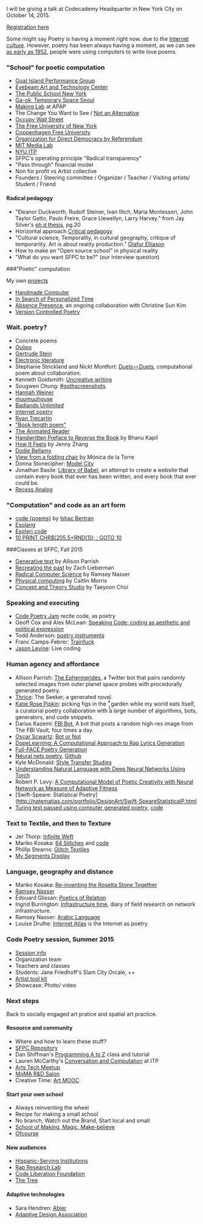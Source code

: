 I will be giving a talk at Codecademy Headquarter in New York City on October 14, 2015.

[Registration here](http://www.eventbrite.com/e/codecademy-invites-taeyoon-choi-tickets-18781906187) 

Some might say Poetry is having a moment right now. due to the [Internet culture](http://www.telegraph.co.uk/culture/books/booknews/4863351/Internet-is-causing-poetry-boom.html). 
However, poetry has been always having a moment, as we can see [as early as 1952](http://www.telegraph.co.uk/news/science/science-news/4967408/Worlds-first-computer-was-used-to-generate-love-poetry.html), people were using computers to write love poems. 


### "School" for poetic computation

- [Goat Island Performance Group](http://www.goatislandperformance.org/) 
- [Eyebeam Art and Technology Center](http://eyebeam.org)
- [The Public School New York](http://thepublicschool.org/nyc) 
- [Ga-ok, Temporary Space Seoul](http://www.temporaryseoul.org/)
- [Making Lab](https://apap.or.kr/en/makinglab) at APAP  
- The Change You Want to See / [Not an Alternative](http://notanalternative.org/) 
- [Occupy Wall Street](https://en.wikipedia.org/wiki/Occupy_Wall_Street)
- [The Free University of New York](http://freeuniversitynyc.org/)
- [Coppenhagen Free University](http://www.copenhagenfreeuniversity.dk/)
- [Organization for Direct Democracy by Referendum](http://casestudiesforeducationalturn.blog.hu/2011/05/24/joseph_beuys_organization_for_direct_democracy_by_referendum) 
- [MIT Media Lab](https://www.media.mit.edu/) 
- [NYU ITP](http://tisch.nyu.edu/itp) 
- SFPC's operating principle "Radical transparency"
- "Pass through" financial model 
- Non for profit vs Artist collective 
- Founders / Steering committee / Organizer / Teacher / Visiting artists/ Student / Friend  


#### Radical pedagogy

- "Eleanor Duckworth, Rudolf Steiner, Ivan Illich, Maria Montessori, John Taylor Gatto, Paulo Freire, Grace Llewellyn, Larry Harvey." from Jay Silver's [ph.d thesis](http://web.media.mit.edu/~silver/Lens-Block-Jay-Silver-PhD-Thesis.pdf), pg.20 
- Horizontal approach [Critical pedagogy](http://taeyoonchoi.com/2012/05/notes-on-critical-pedagogy/)
- "Cultural science, Temporality, in cultural geography, critique of temporarlity. Art is about reality production." [Olafur Elliason](http://raumexperimente.net/en/single/olafur-eliasson-closing-address/)
-  How to make an "Open source school" in physical reality 
-  "What do you want SFPC to be?" (our interview question)

###"Poetic" computation 

My own [projects](http://taeyoonchoi.com)

- [Handmade Computer](https://github.com/tchoi8/handmadecomputer)
- [In Search of Personalized Time](http://i-s-o-p-t.com/)
- [Absence Presence](http://absencepresence.org/), an ongoing collaboration with Christine Sun Kim
- [Version Controlled Poetry](https://github.com/tchoi8/poetry)

### Wait. poetry? 

- Concrete poems
- [Oulipo](https://en.wikipedia.org/wiki/Oulipo)
- [Gertrude Stein](https://en.wikipedia.org/wiki/Gertrude_Stein)
- [Electronic literature](https://en.wikipedia.org/wiki/Electronic_literature)
- Stephanie Strickland and Nickt Montfort: [Duels — Duets](http://duels-duets.newbinarypress.com/), computational poem about collaboration.
- Kenneth Goldsmith: [Uncreative writing](http://chronicle.com/article/Uncreative-Writing/128908/) 
- Sougwen Chung: [#gothscreenshots](http://gothscreenshots.tumblr.com/)
- [Hannah Weiner](https://en.wikipedia.org/wiki/Hannah_Weiner)
- [muumuuhouse](http://muumuuhouse.com/)
- [Badlands Unlimited](http://badlandsunlimited.com/)
- [Internet poetry](http://internetpoetry.tumblr.com/)
- [Ryan Trecartin](http://rhizome.org/editorial/2011/jul/27/making-word-ryan-trecartin-poet/)
- ["Book length poem"](https://en.wikipedia.org/wiki/Long_poem)
- [The Animated Reader](http://miamirail.org/reviews/the-animated-reader/)
- [Handwritten Preface to Reverse the Book](http://www.poetryfoundation.org/poem/239150) by Bhanu Kapil
- [How It Feels](http://www.poetryfoundation.org/poetrymagazine/article/250614) by Jenny Zhang
- [Dodie Bellamy](http://bombmagazine.org/article/7463/dodie-bellamy)
- [View from a folding chair](http://www.newyorker.com/magazine/2015/05/18/view-from-a-folding-chair) by Mónica de la Torre
- Donna Stonecipher: [Model City](http://www.shearsman.com/ws-shop/category/796-books/product/4891-donna-stonecipher-model-city)
- Jonathan Basile: [Library of Babel](http://libraryofbabel.info/), an attempt to create a website that contain every book that ever has been written, and every book that ever could be. 
- [Recess Analog](http://www.recessanalog.org/)

### "Computation" and code as an art form 

- [code {poems}](http://code-poems.com/) by [Ishac Bertran](http://ishback.com/)
- [Esolang](https://esolangs.org/wiki/Main_Page)
- [Esoteri code](http://esoteric.codes/)
- [10 PRINT CHR$(205.5+RND(1)); : GOTO 10](http://10print.org/)

###Classes at SFPC, Fall 2015

- [Generative text](https://github.com/aparrish/sfpc-gen-text-2015) by Allison Parrish
- [Recreating the past](https://github.com/ofZach/recreatingThePast) by Zach Lieberman
- [Radical Computer Science](http://nasser.github.io/sfpc/) by Ramsey Nasser 
- [Physical computing](https://github.com/caitlinmorris/sfpc-pcomp-2015) by Caitlin Morris
- [Concept and Theory Studio](https://github.com/tchoi8/ConceptsClass) by Taeyoon Choi 

### Speaking and executing

- [Code Poetry Jam](https://codepoetry.at/ ) recite code, as poetry 
- Geoff Cox and Alex McLean: [Speaking Code: coding as aesthetic and political expression](http://www.markbernstein.org/BooksSpring2012/SpeakingCodecodingasaesthe.html)
- Todd Anderson: [poetry instruments](https://github.com/toddwords)
- Franc Camps-Febrer: [Trainfuck](http://www.franc.ly/projects/Trainfuck/index.html)
- [Jason Levine](http://sfpc.io/people/jason-levine/): Live coding 


### Human agency and affordance

- Allison Parrish: [The Ephermerides](http://www.decontextualize.com/2015/08/the-ephemerides%20/), a Twitter bot that pairs randomly selected images from outer planet space probes with procedurally generated poetry. 
- [Thrice](https://github.com/thricedotted/theseeker): The Seeker, a generated novel.
- [Katie Rose Pipkin](http://katierosepipkin.com/picking-figs-in-the-garden-while-my-world-eats-itself/): picking figs in the ˚̥̞̞̽̽ͯ garden while my world eats Itself, a curatorial poetry collaboration with a large number of algorithms, bots, generators, and code snippets. 
- Darius Kazemi: [FBI Bot](http://fbibot.tumblr.com/), A bot that posts a random high-res image from The FBI Vault, four times a day. 
- [Oscar Scwartz](http://botpoet.tumblr.com/ ): [Bot or Not](http://botpoet.com/)
- [DopeLearning: A Computational Approach to Rap Lyrics Generation](http://arxiv.org/abs/1505.04771)
- [Full-FACE Poetry Generation](http://computationalcreativity.net/iccc2012/wp-content/uploads/2012/05/095-Colton.pdf)
- [Neural nets poetry](http://neuralnetpoetry.blogspot.com/), [Github](https://github.com/samim23/char-rnn-api)
- Kyle McDonald: [Style Transfer Studies](http://kylemcdonald.net/stylestudies/)
- [Understanding Natural Language with Deep Neural Networks Using Torch](http://devblogs.nvidia.com/parallelforall/understanding-natural-language-deep-neural-networks-using-torch/)
- Robert P. Levy: [A Computational Model of Poetic Creativity with
Neural Network as Measure of Adaptive Fitness](http://citeseerx.ist.psu.edu/viewdoc/download?doi=10.1.1.126.1464&rep=rep1&type=pdf)
- [Swift-Speare: Statistical Poetry](http://natematias.com/portfolio/DesignArt/Swift-SpeareStatisticalP.html
- [Turing test passed using computer generated poetry](https://rpiai.wordpress.com/2015/01/24/turing-test-passed-using-computer-generated-poetry/), [code](https://github.com/schollz/poetry-generator)

### Text to Textile, and then to Texture 

- Jer Thorp: [Infinite Weft](http://blog.blprnt.com/blog/blprnt/infinite-weft-exploring-the-old-aesthetic)
- Mariko Kosaka: [64 Stitches](http://64sts.com/) and [code](https://github.com/kosamari/64sts)
- Phillip Stearns: [Glitch Textiles](http://www.glitchtextiles.com/woven-throws/)
- [My Segments Display](http://www.kobakant.at/DIY/?p=5712)


### Language, geography and distance  

- Mariko Kosaka: [Re-inventing the Rosetta Stone Together](https://www.youtube.com/watch?v=OOzAly5Rs7g)
- [Ramsey Nasser](http://nas.sr/) 
- Édouard Glissan: [Poetics of Relation](https://www.press.umich.edu/10262/poetics_of_relation) 
- Ingrid Burrington: [Infrastructure time](http://tinyletter.com/infrastructuretime/archive), diary of field research on network infrastructure.  
- Ramsey Nasser: [Arabic Language](http://animalnewyork.com/2014/artists-notebook-ramsey-nasser/)
- Louise Drulhe: [Internet Atlas](http://internet-atlas.net/) is the Internet as poetry. 


### Code Poetry session, Summer 2015 

- [Session info](http://sfpc.io/summer2015/)
- Organization team 
- Teachers and classes
- Students: Jane Friedhoff's Slam City Orcale, ++ 
- [Artist tool kit](https://github.com/tchoi8/ArtistToolKit)
- Showcase: Photo/ video  

### Next steps

Back to socially engaged art pratice and spatial art practice. 

#### Resource and community

- Where and how to learn these stuff? 
- [SFPC Repository](https://github.com/SFPC/fall15)
- Dan Shiffman's [Programming A to Z](https://github.com/shiffman/A2Z-F15) class and tutorial
- Lauren McCarthy's [Conversation and Computation](https://github.com/lmccart/itp-convo-comp) at ITP 
- [Arts Tech Meetup](http://www.meetup.com/Arts-Culture-and-Technology/)
- [MoMA R&D Salon](https://www.moma.org/learn/momarnd/index)
- Creative Time: [Art MOOC](http://creativetime.org/projects/art-mooc/) 

#### Start your own school 

- Always reinventing the wheel
- Recipe for making a small school 
- No branch, Watch out the Brand, Start local and small  
- [School of Making, Magic, Make-believe](http://schoolofma.org/)
- [Ofcourse](http://ofcourse.io/)


#### New audiences 

- [Hispanic-Serving Institutions](http://www2.ed.gov/programs/hsistem/index.html)
- [Rap Research Lab](http://rrlstudentresearch.tumblr.com/)
- [Code Liberation Foundation](http://codeliberation.org/)
- [The Tree](https://github.com/tchoi8/thetree)

#### Adaptive technologies

- Sara Hendren: [Abler](http://ablersite.org/)
- [Adaptive Design Association](http://www.adaptivedesign.org/)